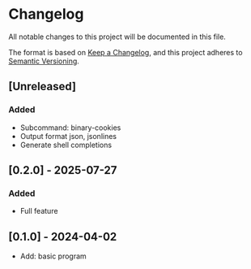 # Changelog

All notable changes to this project will be documented in this file.

The format is based on [Keep a Changelog](https://keepachangelog.com/en/1.1.0/),
and this project adheres to [Semantic Versioning](https://semver.org/spec/v2.0.0.html).

## [Unreleased]

### Added

- Subcommand: binary-cookies
- Output format json, jsonlines
- Generate shell completions

## [0.2.0] - 2025-07-27

### Added

- Full feature

## [0.1.0] - 2024-04-02

- Add: basic program
